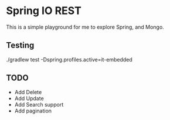 # Spring IO REST

This is a simple playground for me to explore Spring, and Mongo.

## Testing
./gradlew test -Dspring.profiles.active=it-embedded


## TODO
* Add Delete
* Add Update
* Add Search support
* Add pagination
